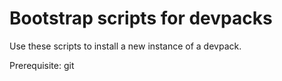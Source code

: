 # Bootstrap scripts for devpacks
Use these scripts to install a new instance of a devpack.

Prerequisite: git
